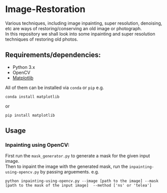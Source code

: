 # Image-Restoration  
Various techniques, including image inpainting, super resolution, denoising, etc are ways of restoring/conserving an old image or photograph.  
In this repository we shall look into some inpainting and super resolution techniques of restoring old photos.  

## Requirements/dependencies:  
- Python 3.x
- OpenCV
- [Matplotlib](https://pypi.org/project/matplotlib/)

All of them can be installed via `conda` or `pip` e.g.  
```
conda install matplotlib  
```  
or   
```
pip install matplotlib
```  
## Usage
###  Inpainting using OpenCV:  
First run the `mask_generator.py` to generate a mask for the given input image.  
Then to inpaint the image with the generated mask, run the `inpainting-using-opencv.py` by passing arguements. e.g.  
```
python inpainting-using-opencv.py --image [path to the image] --mask [path to the mask of the input image]  --method ['ns' or 'telea']
```
